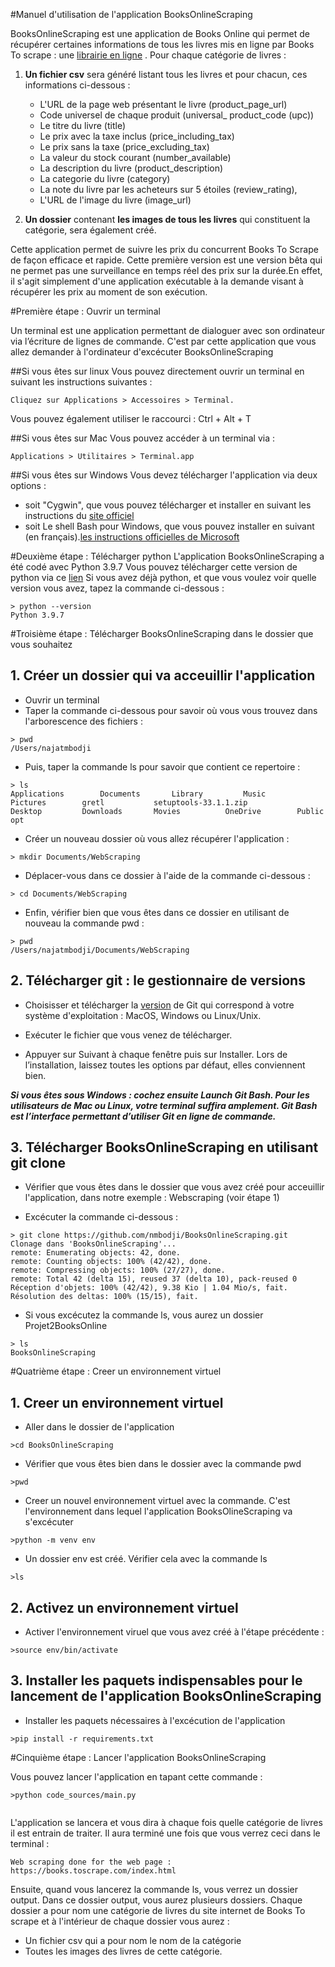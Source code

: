 #Manuel d'utilisation de l'application BooksOnlineScraping

BooksOnlineScraping est une application de Books Online qui permet de récupérer certaines informations de tous les livres 
mis en ligne par Books To scrape : une [librairie en ligne](http://books.toscrape.com) .
Pour chaque catégorie de livres : 

1. **Un fichier csv** sera généré listant tous les livres et pour chacun, ces informations ci-dessous : 
   - L'URL de la page web présentant le livre (product_page_url)
   - Code universel de chaque produit (universal_ product_code (upc))
   - Le titre du livre (title)
   - Le prix avec la taxe inclus (price_including_tax)
   - Le prix sans la taxe (price_excluding_tax) 
   - La valeur du stock courant (number_available)
   - La description du livre (product_description)
   - La categorie du livre (category)
   - La note du livre par les acheteurs sur 5 étoiles (review_rating),
   - L'URL de l'image du livre (image_url)


2. **Un dossier** contenant **les images de tous les livres** qui constituent la catégorie, sera également créé.

Cette application permet de suivre les prix du concurrent Books To Scrape de façon efficace et rapide. 
Cette première version est une version bêta qui ne permet pas une surveillance en temps réel des prix sur la durée.En effet, 
il s'agit simplement d'une application exécutable à la demande visant à récupérer les prix au moment de son exécution.

#Première étape : Ouvrir un terminal 

Un terminal est une application permettant de dialoguer avec son ordinateur via l’écriture de lignes de commande.
C'est par cette application que vous allez demander à l'ordinateur d'excécuter BooksOnlineScraping

##Si vous êtes sur linux
Vous pouvez directement ouvrir un terminal en suivant les instructions suivantes :
```
Cliquez sur Applications > Accessoires > Terminal.
```
Vous pouvez également utiliser le raccourci : Ctrl + Alt + T

##Si vous êtes sur Mac
Vous pouvez accéder à un terminal via :
```
Applications > Utilitaires > Terminal.app
```

##Si vous êtes sur Windows
Vous devez télécharger l'application via deux options :
- soit  "Cygwin", que vous pouvez télécharger et installer en suivant les instructions du [site officiel](https://www.cygwin.com/install.html)
- soit Le shell Bash pour Windows, que vous pouvez installer en suivant  (en français).[les instructions officielles de Microsoft](https://www.cygwin.com/install.html)

#Deuxième étape : Télécharger python
L'application BooksOnlineScraping a été codé avec Python 3.9.7
Vous pouvez télécharger cette version de python via ce [lien](https://www.python.org/downloads/)
Si vous avez déjà python, et que vous voulez voir quelle version vous avez, tapez la commande ci-dessous : 
```
> python --version
Python 3.9.7
```
#Troisième étape : Télécharger BooksOnlineScraping dans le dossier que vous souhaitez
## 1. Créer un dossier qui va acceuillir l'application
- Ouvrir un terminal 
- Taper la commande ci-dessous pour savoir où vous vous trouvez dans l'arborescence des fichiers : 
```
> pwd
/Users/najatmbodji
```

- Puis, taper la commande ls pour savoir que contient ce repertoire : 
```
> ls
Applications		Documents		Library			Music			Pictures		gretl			setuptools-33.1.1.zip
Desktop			Downloads		Movies			OneDrive		Public			opt

```
- Créer un nouveau dossier où vous allez récupérer l'application : 
```
> mkdir Documents/WebScraping
```
- Déplacer-vous dans ce dossier à l'aide de la commande ci-dessous :
```
> cd Documents/WebScraping 
```
- Enfin, vérifier bien que vous êtes dans ce dossier en utilisant de nouveau la commande pwd : 
```
> pwd 
/Users/najatmbodji/Documents/WebScraping
```
## 2. Télécharger git : le gestionnaire de versions

- Choisisser et télécharger la [version](https://git-scm.com/downloads) de Git qui correspond à votre système d'exploitation  : MacOS, Windows ou Linux/Unix.

- Exécuter le fichier que vous venez de télécharger. 

- Appuyer sur Suivant à chaque fenêtre puis sur Installer. Lors de l’installation, laissez toutes les options par défaut, elles conviennent bien.

***Si vous êtes sous Windows : cochez ensuite Launch Git Bash. Pour les utilisateurs de Mac ou Linux, votre terminal suffira amplement.
Git Bash est l’interface permettant d’utiliser Git en ligne de commande.***

## 3. Télécharger BooksOnlineScraping en utilisant git clone

- Vérifier que vous êtes dans le dossier que vous avez créé pour acceuillir l'application, dans notre exemple : Webscraping (voir étape 1)

- Excécuter la commande ci-dessous : 
```
> git clone https://github.com/nmbodji/BooksOnlineScraping.git
Clonage dans 'BooksOnlineScraping'...
remote: Enumerating objects: 42, done.
remote: Counting objects: 100% (42/42), done.
remote: Compressing objects: 100% (27/27), done.
remote: Total 42 (delta 15), reused 37 (delta 10), pack-reused 0
Réception d'objets: 100% (42/42), 9.38 Kio | 1.04 Mio/s, fait.
Résolution des deltas: 100% (15/15), fait.
```

- Si vous excécutez la commande ls, vous aurez un dossier Projet2BooksOnline
```
> ls
BooksOnlineScraping
```

#Quatrième étape : Creer un environnement virtuel 
## 1. Creer un environnement virtuel

- Aller dans le dossier de l'application
```
>cd BooksOnlineScraping
```
- Vérifier que vous êtes bien dans le dossier avec la commande pwd 
```
>pwd

```
- Creer un nouvel environnement virtuel avec la commande. C'est l'environnement dans lequel l'application BooksOlineScraping
va s'excécuter
```
>python -m venv env

```
- Un dossier env est créé. Vérifier cela avec la commande ls
```
>ls

```

## 2. Activez un environnement virtuel

- Activer l'environnement viruel que vous avez créé à l'étape précédente : 
```
>source env/bin/activate
```

## 3. Installer les paquets indispensables pour le lancement de l'application BooksOnlineScraping
- Installer les paquets nécessaires à l'excécution de l'application
```
>pip install -r requirements.txt
```

#Cinquième étape : Lancer l'application BooksOnlineScraping

Vous pouvez lancer l'application en tapant cette commande : 
```
>python code_sources/main.py


```

L'application se lancera et vous dira à chaque fois quelle catégorie de livres il est entrain de traiter.
Il aura terminé une fois que vous verrez ceci dans le terminal : 
```
Web scraping done for the web page :  https://books.toscrape.com/index.html
```
Ensuite, quand vous lancerez la commande ls, vous verrez un dossier output. Dans ce dossier output, vous aurez plusieurs dossiers. 
Chaque dossier a pour nom une catégorie de livres du site internet de Books To scrape et à l'intérieur de chaque dossier vous aurez :
- Un fichier csv qui a pour nom le nom de la catégorie
- Toutes les images des livres de cette catégorie.




